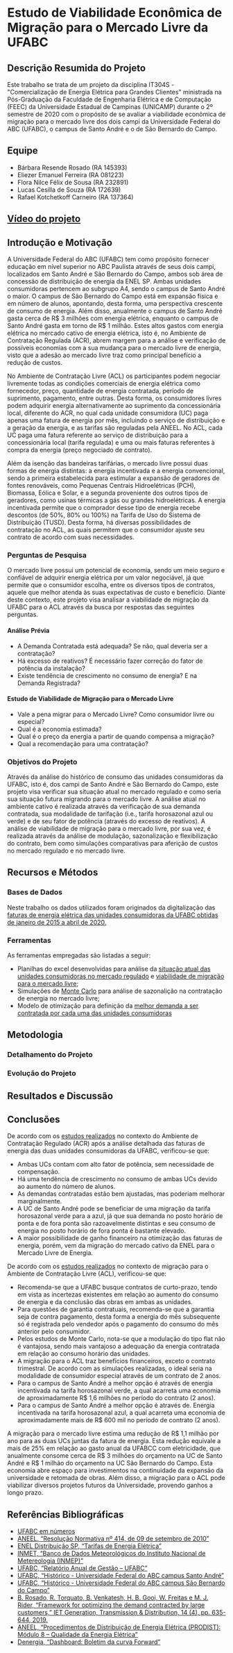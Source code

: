 # Estudo de Viabilidade Econômica de Migração para o Mercado Livre da UFABC

## Descrição Resumida do Projeto
Este trabalho se trata de um projeto da disciplina IT304S - "Comercialização de Energia Elétrica para Grandes Clientes" ministrada na Pós-Graduação da Faculdade de Engenharia Elétrica e de Computação (FEEC) da Universidade Estadual de Campinas (UNICAMP) durante o 2º semestre de 2020 com o propósito de se avaliar a viabilidade econômica de migração para o mercado livre dos dois campi da Universidade Federal do ABC (UFABC), o campus de Santo André e o de São Bernardo do Campo.

## Equipe
* Bárbara Resende Rosado (RA 145393)
* Eliezer Emanuel Ferreira (RA 081223)
* Flora Nilce Félix de Sousa (RA 232891)
* Lucas Cesilla de Souza (RA 172639)
* Rafael Kotchetkoff Carneiro (RA 137364)

## [Vídeo do projeto](https://www.youtube.com/watch?v=pKWZxsq4D5M&ab_channel=RafaelKotchetkoffCarneiro)

## Introdução e Motivação
A Universidade Federal do ABC (UFABC) tem como propósito fornecer educação em nível superior no ABC Paulista através de seus dois campi, localizados em Santo André e São Bernardo do Campo, ambos sob área de concessão de distribuição de energia da ENEL SP. Ambas unidades consumidoras pertencem ao subgrupo A4, sendo o campus de Santo André o maior. O campus de São Bernardo do Campo está em expansão física e em número de alunos, apontando, desta forma, uma perspectiva crescente de consumo de energia. Além disso, anualmente o campus de Santo André gasta cerca de R$ 3 milhões com energia elétrica, enquanto o campus de Santo André gasta em torno de R$ 1 milhão. Estes altos gastos com energia elétrica no mercado cativo de energia elétrica, isto é, no Ambiente de Contratação Regulada (ACR), abrem margem para a análise e verificação de possíveis economias com a sua mudança para o mercado livre de energia, visto que a adesão ao mercado livre traz como principal benefício a redução de custos.

No Ambiente de Contratação Livre (ACL) os participantes podem negociar livremente todas as condições comerciais de energia elétrica como fornecedor, preço, quantidade de energia contratada, período de suprimento, pagamento, entre outras. Desta forma, os consumidores livres podem adquirir energia alternativamente ao suprimento da concessionária local, diferente do ACR, no qual cada unidade consumidora (UC) paga apenas uma fatura de energia por mês, incluindo o serviço de distribuição e a geração da energia, e as tarifas são reguladas pela ANEEL. No ACL, cada UC paga uma fatura referente ao serviço de distribuição para a concessionária local (tarifa regulada) e uma ou mais faturas referentes à compra da energia (preço negociado de contrato).

Além da isenção das bandeiras tarifárias, o mercado livre possui duas formas de energia distintas: a energia incentivada e a energia convencional, sendo a primeira estabelecida para estimular a expansão de geradores de fontes renováveis, como Pequenas Centrais Hidroelétricas (PCH), Biomassa, Eólica e Solar, e a segunda proveniente dos outros tipos de geradores, como usinas térmicas a gás ou grandes hidroelétricas. A energia incentivada permite que o comprador desse tipo de energia recebe descontos (de 50%, 80% ou 100%) na Tarifa de Uso do Sistema de Distribuição (TUSD). Desta forma, há diversas possibilidades de contratação no ACL, as quais permitem que o consumidor ajuste seu contrato de acordo com suas necessidades.

### Perguntas de Pesquisa
O mercado livre possui um potencial de economia, sendo um meio seguro e confiável de adquirir energia elétrica por um valor negociável, já que permite que o consumidor escolha, entre os diversos tipos de contratos, aquele que melhor atenda às suas expectativas de custo e benefício. Diante deste contexto, este projeto visa analisar a viabilidade de migração da UFABC para o ACL através da busca por respostas das seguintes perguntas.

#### Análise Prévia
* A Demanda Contratada está adequada? Se não, qual deveria ser a contratação?
* Há excesso de reativos? É necessário fazer correção do fator de potência da instalação?
* Existe tendência de crescimento no consumo de energia? E na Demanda Registrada?
#### Estudo de Viabilidade de Migração para o Mercado Livre
* Vale a pena migrar para o Mercado Livre? Como consumidor livre ou especial?
* Qual é a economia estimada?
* Qual é o preço da energia a partir de quando compensa a migração?
* Qual a recomendação para uma contratação?

### Objetivos do Projeto
Através da análise do histórico de consumo das unidades consumidoras da UFABC, isto é, dos campi de Santo André e São Bernardo do Campo, este projeto visa verificar sua situação atual no mercado regulado e como seria sua situação futura migrando para o mercado livre. A análise atual no ambiente cativo é realizada através da verificação de sua demanda contratada, sua modalidade de tarifação (i.e., tarifa horosazonal azul ou verde) e de seu fator de potência (através do excesso de reativos). A análise de viabilidade de migração para o mercado livre, por sua vez, é realizada através da análise de modulação, sazonalização e flexibilização do contrato, bem como simulações comparativas para aferição de custos no mercado regulado e no mercado livre.

## Recursos e Métodos
### Bases de Dados
Neste trabalho os dados utilizados foram originados da digitalização das [faturas de energia elétrica das unidades consumidoras da UFABC obtidas de janeiro de 2015 a abril de 2020.](data/raw/)

### Ferramentas
As ferramentas empregadas são listadas a seguir:
* Planilhas do excel desenvolvidas para análise da [situação atual das unidades consumidoras no mercado regulado](data/processed) e [viabilidade de migração para o mercado livre](docs/analysis);
* Simulações de [Monte Carlo](https://app.uff.br/riuff/bitstream/1/4180/1/RenatoRicardoDePaula%202014-2.PDF) para análise de sazonalição na contratação de energia no mercado livre;
* Modelo de otimização para definição da [melhor demanda a ser contratada por cada uma das unidades consumidoras](https://digital-library.theiet.org/content/journals/10.1049/iet-gtd.2019.1343)

## Metodologia


### Detalhamento do Projeto


### Evolução do Projeto


## Resultados e Discussão


## Conclusões
De acordo com os [estudos realizados](data/reports) no contexto do Ambiente de Contratação Regulado (ACR) após a análise detalhada das faturas de energia das duas unidades consumidoras da UFABC, verificou-se que:
*	Ambas UCs contam com alto fator de potência, sem necessidade de compensação.
*	Há uma tendência de crescimento no consumo de ambas UCs devido ao aumento do número de alunos.
*	As demandas contratadas estão bem ajustadas, mas poderiam melhorar marginalmente.
*	A UC de Santo André pode se beneficiar de uma migração da tarifa horosazonal verde para a azul, já que sua demanda no posto horário de ponta e de fora ponta são razoavelmente distintas e seu consumo de energia no posto horário de fora ponta é bastante elevado.
*	A maior possibilidade de ganho financeiro na otimização das faturas de energia, porém, vem da migração do mercado cativo da ENEL para o Mercado Livre de Energia.

De acordo com os [estudos realizados](data/reports) no contexto de migração para o Ambiente de Contratação Livre (ACL), verificou-se que:
* Recomenda-se que a UFABC busque contratos de curto-prazo, tendo em vista as incertezas existentes em relação ao aumento do consumo de energia e da conclusão das obras em ambas as unidades.
* Para questões de garantia contratuais, recomenda-se que a garantia seja de contra pagamento, desta forma a energia do mês subsequente só é registrada pelo vendedor após o pagamento do consumo do mês anterior pelo consumidor.
* Pelos estudos de Monte Carlo, nota-se que a modulação do tipo flat não é vantajosa, sendo mais vantajoso a adequação da energia contratada em relação ao consumo horário das unidades.
* A migração para o ACL traz benefícios financeiros, exceto o contrato trimestral. De acordo com as simulações realizadas, o ideal seria na modalidade de consumidor especial através de um contrato de 2 anos. 
* Para o campus de Santo André a melhor opção é através de energia incentivada na tarifa horosazonal verde, a qual acarreta uma economia de aproximadamente R$ 1,6 milhões no período do contrato (2 anos).
* Para o campus de Santo André a melhor opção é através de. Energia incentivada na tarifa horosazonal azul, a qual acarreta uma economia de aproximadamente mais de R$ 600 mil no período de contrato (2 anos).

A migração para o mercado livre estima uma redução de R$ 1,1 milhão por ano para as duas UCs juntas da fatura de energia. Esta redução equivale a mais de 25% em relação ao gasto anual da UFABCC com eletricidade, que anualmente consome cerca de R$ 3 milhões do orçamento na UC de Santo André e R$ 1 milhão do orçamento na UC São Bernardo do Campo. Esta economia abre espaço para investimentos na continuidade da expansão da universidade e retomada de obras. Além disso, a migração para o ACL pode viabilizar diversos projetos futuros da Universidade, provendo ganhos a longo prazo. 

## Referências Bibliográficas
* [UFABC em números](http://propladi.ufabc.edu.br/images/ufabc_numeros/ufabc_numeros_ref2019.pdf)
*	[ANEEL, “Resolução Normativa nº 414, de 09 de setembro de 2010”](http://www2.aneel.gov.br/cedoc/ren2010414.pdf)
*	[ENEL Distribuição SP, “Tarifas de Energia Elétrica”](https://www.eneldistribuicaosp.com.br/corporativo-poder-publico/tarifa-de-energia-eletrica)
* [INMET, “Banco de Dados Meteorológicos do Instituto Nacional de Metereologia (INMEP)”](https://bdmep.inmet.gov.br/#)
* [UFABC, “Relatório Anual de Gestão – UFABC”](http://propladi.ufabc.edu.br/informacoes/relatorio-de-gestao)
*	[UFABC, “Histórico - Universidade Federal do ABC campus Santo André”](https://www.ufabc.edu.br/administracao/obras/santo-andre/historico)
*	[UFABC, “Histórico - Universidade Federal do ABC campus São Bernardo do Campo”](https://www.ufabc.edu.br/administracao/obras/sao-bernardo-do-campo/historico-2)
*	[B. Rosado, R. Torquato, B. Venkatesh, H. B. Gooi, W. Freitas e M. J. Rider, “Framework for optimizing the demand contracted by large customers,” IET Generation, Transmission & Distribution, 14 (4), pp. 635-644, 2019.](https://digital-library.theiet.org/content/journals/10.1049/iet-gtd.2019.1343)
*	[ANEEL, “Procedimentos de Distribuição de Energia Elétrica (PRODIST): Módulo 8 – Qualidade da Energia Elétrica”](https://www.aneel.gov.br/modulo-8)
*	[Denergia, “Dashboard: Boletim da curva Forward”](https://www.denergia.com.br/dashboard)
